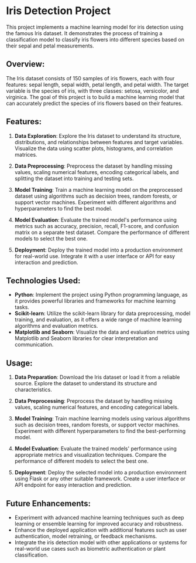 

# Iris Detection Project

This project implements a machine learning model for iris detection using the famous Iris dataset. It demonstrates the process of training a classification model to classify iris flowers into different species based on their sepal and petal measurements.

## Overview:

The Iris dataset consists of 150 samples of iris flowers, each with four features: sepal length, sepal width, petal length, and petal width. The target variable is the species of iris, with three classes: setosa, versicolor, and virginica. The goal of this project is to build a machine learning model that can accurately predict the species of iris flowers based on their features.

## Features:

1. **Data Exploration**: Explore the Iris dataset to understand its structure, distributions, and relationships between features and target variables. Visualize the data using scatter plots, histograms, and correlation matrices.

2. **Data Preprocessing**: Preprocess the dataset by handling missing values, scaling numerical features, encoding categorical labels, and splitting the dataset into training and testing sets.

3. **Model Training**: Train a machine learning model on the preprocessed dataset using algorithms such as decision trees, random forests, or support vector machines. Experiment with different algorithms and hyperparameters to find the best model.

4. **Model Evaluation**: Evaluate the trained model's performance using metrics such as accuracy, precision, recall, F1-score, and confusion matrix on a separate test dataset. Compare the performance of different models to select the best one.

5. **Deployment**: Deploy the trained model into a production environment for real-world use. Integrate it with a user interface or API for easy interaction and prediction.

## Technologies Used:

- **Python**: Implement the project using Python programming language, as it provides powerful libraries and frameworks for machine learning tasks.
- **Scikit-learn**: Utilize the scikit-learn library for data preprocessing, model training, and evaluation, as it offers a wide range of machine learning algorithms and evaluation metrics.
- **Matplotlib and Seaborn**: Visualize the data and evaluation metrics using Matplotlib and Seaborn libraries for clear interpretation and communication.

## Usage:

1. **Data Preparation**: Download the Iris dataset or load it from a reliable source. Explore the dataset to understand its structure and characteristics.

2. **Data Preprocessing**: Preprocess the dataset by handling missing values, scaling numerical features, and encoding categorical labels.

3. **Model Training**: Train machine learning models using various algorithms such as decision trees, random forests, or support vector machines. Experiment with different hyperparameters to find the best-performing model.

4. **Model Evaluation**: Evaluate the trained models' performance using appropriate metrics and visualization techniques. Compare the performance of different models to select the best one.

5. **Deployment**: Deploy the selected model into a production environment using Flask or any other suitable framework. Create a user interface or API endpoint for easy interaction and prediction.

## Future Enhancements:

- Experiment with advanced machine learning techniques such as deep learning or ensemble learning for improved accuracy and robustness.
- Enhance the deployed application with additional features such as user authentication, model retraining, or feedback mechanisms.
- Integrate the iris detection model with other applications or systems for real-world use cases such as biometric authentication or plant classification.
